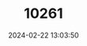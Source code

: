 ---
title: "10261"
category: "Horaglanis krishnai"
draft: false
date: 2024-02-22 13:03:50
languages:
  English: ["Cave Catfish"]
---